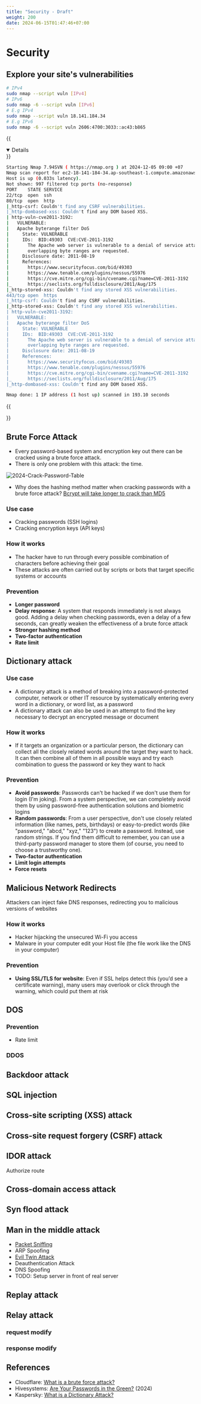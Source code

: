 ```yaml
---
title: "Security - Draft"
weight: 200
date: 2024-06-15T01:47:46+07:00
---
```


# Security

## Explore your site's vulnerabilities

```sh
# IPv4
sudo nmap --script vuln [IPv4] 
# IPv6 
sudo nmap -6 --script vuln [IPv6]
# E.g IPv4
sudo nmap --script vuln 18.141.184.34
# E.g IPv6
sudo nmap -6 --script vuln 2606:4700:3033::ac43:b865
```
{{<details title="Example output" open=false >}}

```sh
Starting Nmap 7.94SVN ( https://nmap.org ) at 2024-12-05 09:00 +07
Nmap scan report for ec2-18-141-184-34.ap-southeast-1.compute.amazonaws.com (18.141.184.34)
Host is up (0.033s latency).
Not shown: 997 filtered tcp ports (no-response)
PORT    STATE SERVICE
22/tcp  open  ssh
80/tcp  open  http
|_http-csrf: Couldn't find any CSRF vulnerabilities.
|_http-dombased-xss: Couldn't find any DOM based XSS.
| http-vuln-cve2011-3192: 
|   VULNERABLE:
|   Apache byterange filter DoS
|     State: VULNERABLE
|     IDs:  BID:49303  CVE:CVE-2011-3192
|       The Apache web server is vulnerable to a denial of service attack when numerous
|       overlapping byte ranges are requested.
|     Disclosure date: 2011-08-19
|     References:
|       https://www.securityfocus.com/bid/49303
|       https://www.tenable.com/plugins/nessus/55976
|       https://cve.mitre.org/cgi-bin/cvename.cgi?name=CVE-2011-3192
|_      https://seclists.org/fulldisclosure/2011/Aug/175
|_http-stored-xss: Couldn't find any stored XSS vulnerabilities.
443/tcp open  https
|_http-csrf: Couldn't find any CSRF vulnerabilities.
|_http-stored-xss: Couldn't find any stored XSS vulnerabilities.
| http-vuln-cve2011-3192: 
|   VULNERABLE:
|   Apache byterange filter DoS
|     State: VULNERABLE
|     IDs:  BID:49303  CVE:CVE-2011-3192
|       The Apache web server is vulnerable to a denial of service attack when numerous
|       overlapping byte ranges are requested.
|     Disclosure date: 2011-08-19
|     References:
|       https://www.securityfocus.com/bid/49303
|       https://www.tenable.com/plugins/nessus/55976
|       https://cve.mitre.org/cgi-bin/cvename.cgi?name=CVE-2011-3192
|_      https://seclists.org/fulldisclosure/2011/Aug/175
|_http-dombased-xss: Couldn't find any DOM based XSS.

Nmap done: 1 IP address (1 host up) scanned in 193.10 seconds
```
{{</details>}}

## Brute Force Attack

- Every password-based system and encryption key out there can be cracked using a brute force attack.
- There is only one problem with this attack: the time.

![2024-Crack-Password-Table](/research/security/2024-Crack-Password-Table.png)

- Why does the hashing method matter when cracking passwords with a brute force attack? [Bcrypt will take longer to crack than MD5](/docs/research/encryption/#why-bcrypt-will-take-longer-time-to-crack-your-password-than-md5)

### Use case

- Cracking passwords (SSH logins) 
- Cracking encryption keys (API keys)

### How it works

- The hacker have to run through every possible combination of characters before achieving their goal 
- These attacks are often carried out by scripts or bots that target specific systems or accounts

### Prevention

- **Longer password**
- **Delay response**: A system that responds immediately is not always good. Adding a delay when checking passwords, even a delay of a few seconds, can greatly weaken the effectiveness of a brute force attack
- **Stronger hashing method**
- **Two-factor authentication**
- **Rate limit**

## Dictionary attack

### Use case

- A dictionary attack is a method of breaking into a password-protected computer, network or other IT resource by systematically entering every word in a dictionary, or word list, as a password
- A dictionary attack can also be used in an attempt to find the key necessary to decrypt an encrypted message or document

### How it works

- If it targets an organization or a particular person, the dictionary can collect all the closely related words around the target they want to hack. It can then combine all of them in all possible ways and try each combination to guess the password or key they want to hack

### Prevention

- **Avoid passwords**: Passwords can't be hacked if we don't use them for login (I'm joking). From a system perspective, we can completely avoid them by using password-free authentication solutions and biometric logins
- **Random passwords**: From a user perspective, don't use closely related information (like names, pets, birthdays) or easy-to-predict words (like "password," "abcd," "xyz," "123") to create a password. Instead, use random strings. If you find them difficult to remember, you can use a third-party password manager to store them (of course, you need to choose a trustworthy one).
- **Two-factor authentication**
- **Limit login attempts**
- **Force resets**

## Malicious Network Redirects

Attackers can inject fake DNS responses, redirecting you to malicious versions of websites

### How it works

- Hacker hijacking the unsecured Wi-Fi you access
- Malware in your computer edit your Host file (the file work like the DNS in your computer)

### Prevention

- **Using SSL/TLS for website**: Even if SSL helps detect this (you’d see a certificate warning), many users may overlook or click through the warning, which could put them at risk

## DOS

### Prevention

- Rate limit

### DDOS

## Backdoor attack

## SQL injection

## Cross-site scripting (XSS) attack

## Cross-site request forgery (CSRF) attack

## IDOR attack

Authorize route

## Cross-domain access attack

## Syn flood attack

## Man in the middle attack

- [Packet Sniffing](/docs/research/security/packet_sniffing/)
- ARP Spoofing
- [Evil Twin Attack](/docs/research/security/evil_twin/)
- Deauthentication Attack
- DNS Spoofing
- TODO: Setup server in front of real server

## Replay attack

## Relay attack

### request modify

### response modify

## References

- Cloudflare: [What is a brute force attack?](https://www.cloudflare.com/learning/bots/brute-force-attack/)
- Hivesystems: [Are Your Passwords in the Green?](https://www.hivesystems.com/blog/are-your-passwords-in-the-green) (2024)
- Kaspersky: [What is a Dictionary Attack?](https://www.kaspersky.com/resource-center/definitions/what-is-a-dictionary-attack)